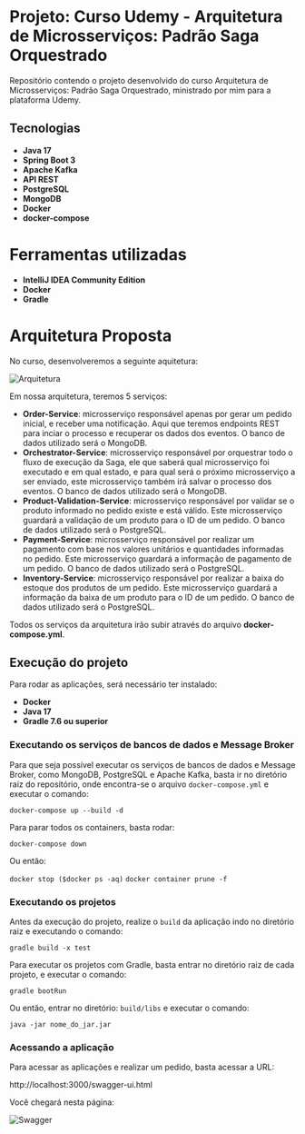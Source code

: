 # Projeto: Curso Udemy - Arquitetura de Microsserviços: Padrão Saga Orquestrado

Repositório contendo o projeto desenvolvido do curso Arquitetura de Microsserviços: Padrão Saga Orquestrado, ministrado por mim para a plataforma Udemy.

## Tecnologias

* **Java 17**
* **Spring Boot 3**
* **Apache Kafka**
* **API REST**
* **PostgreSQL**
* **MongoDB**
* **Docker**
* **docker-compose**

# Ferramentas utilizadas

* **IntelliJ IDEA Community Edition**
* **Docker**
* **Gradle**

# Arquitetura Proposta

No curso, desenvolveremos a seguinte aquitetura:

![Arquitetura](https://github.com/vhnegrisoli/curso-udemy-microsservicos-padrao-saga-orquestrado/blob/main/Conte%C3%BAdos/Arquitetura%20Proposta.png)

Em nossa arquitetura, teremos 5 serviços:

* **Order-Service**: microsserviço responsável apenas por gerar um pedido inicial, e receber uma notificação. Aqui que teremos endpoints REST para inciar o processo e recuperar os dados dos eventos. O banco de dados utilizado será o MongoDB.
* **Orchestrator-Service**: microsserviço responsável por orquestrar todo o fluxo de execução da Saga, ele que saberá qual microsserviço foi executado e em qual estado, e para qual será o próximo microsserviço a ser enviado, este microsserviço também irá salvar o processo dos eventos. O banco de dados utilizado será o MongoDB.
* **Product-Validation-Service**: microsserviço responsável por validar se o produto informado no pedido existe e está válido. Este microsserviço guardará a validação de um produto para o ID de um pedido. O banco de dados utilizado será o PostgreSQL.
* **Payment-Service**: microsserviço responsável por realizar um pagamento com base nos valores unitários e quantidades informadas no pedido. Este microsserviço guardará a informação de pagamento de um pedido. O banco de dados utilizado será o PostgreSQL.
* **Inventory-Service**: microsserviço responsável por realizar a baixa do estoque dos produtos de um pedido. Este microsserviço guardará a informação da baixa de um produto para o ID de um pedido. O banco de dados utilizado será o PostgreSQL.

Todos os serviços da arquitetura irão subir através do arquivo **docker-compose.yml**.

## Execução do projeto

Para rodar as aplicações, será necessário ter instalado:

* **Docker**
* **Java 17**
* **Gradle 7.6 ou superior**

### Executando os serviços de bancos de dados e Message Broker

Para que seja possível executar os serviços de bancos de dados e Message Broker, como MongoDB, PostgreSQL e Apache Kafka, basta ir no diretório raiz do repositório, onde encontra-se o arquivo `docker-compose.yml` e executar o comando:

`docker-compose up --build -d`

Para parar todos os containers, basta rodar:

`docker-compose down` 

Ou então:

`docker stop ($docker ps -aq)`
`docker container prune -f`

### Executando os projetos

Antes da execução do projeto, realize o `build` da aplicação indo no diretório raiz e executando o comando:

`gradle build -x test`

Para executar os projetos com Gradle, basta entrar no diretório raiz de cada projeto, e executar o comando:

`gradle bootRun` 

Ou então, entrar no diretório: `build/libs` e executar o comando:

`java -jar nome_do_jar.jar`

### Acessando a aplicação

Para acessar as aplicações e realizar um pedido, basta acessar a URL:

http://localhost:3000/swagger-ui.html

Você chegará nesta página:

![Swagger](https://github.com/vhnegrisoli/curso-udemy-microsservicos-padrao-saga-orquestrado/blob/main/Conte%C3%BAdos/Documentacao.png)
